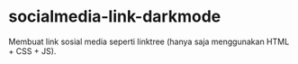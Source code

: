 # socialmedia-link-darkmode
Membuat link sosial media seperti linktree (hanya saja menggunakan HTML + CSS + JS).
